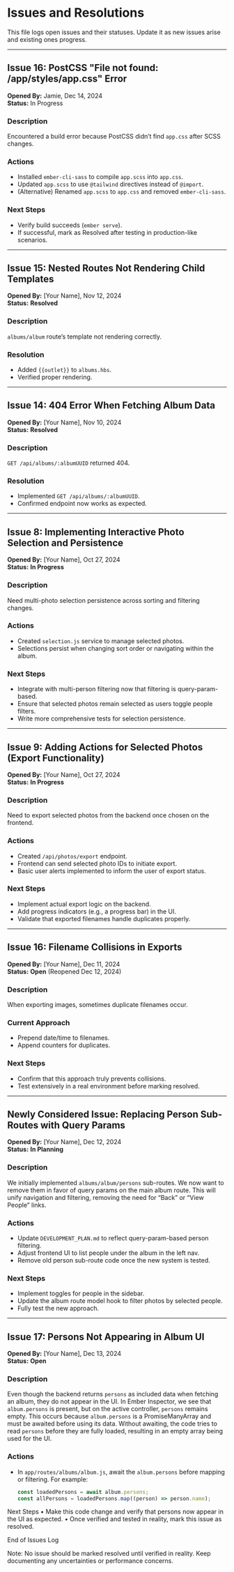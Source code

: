 # Issues and Resolutions

This file logs open issues and their statuses. Update it as new issues arise and existing ones progress.

---

## Issue 16: PostCSS "File not found: /app/styles/app.css" Error

**Opened By:** Jamie, Dec 14, 2024  
**Status:** In Progress

### Description

Encountered a build error because PostCSS didn’t find `app.css` after SCSS changes.

### Actions

- Installed `ember-cli-sass` to compile `app.scss` into `app.css`.
- Updated `app.scss` to use `@tailwind` directives instead of `@import`.
- (Alternative) Renamed `app.scss` to `app.css` and removed `ember-cli-sass`.

### Next Steps

- Verify build succeeds (`ember serve`).
- If successful, mark as Resolved after testing in production-like scenarios.

---

## Issue 15: Nested Routes Not Rendering Child Templates

**Opened By:** [Your Name], Nov 12, 2024  
**Status:** **Resolved**

### Description

`albums/album` route’s template not rendering correctly.

### Resolution

- Added `{{outlet}}` to `albums.hbs`.
- Verified proper rendering.

---

## Issue 14: 404 Error When Fetching Album Data

**Opened By:** [Your Name], Nov 10, 2024  
**Status:** **Resolved**

### Description

`GET /api/albums/:albumUUID` returned 404.

### Resolution

- Implemented `GET /api/albums/:albumUUID`.
- Confirmed endpoint now works as expected.

---

## Issue 8: Implementing Interactive Photo Selection and Persistence

**Opened By:** [Your Name], Oct 27, 2024  
**Status:** **In Progress**

### Description

Need multi-photo selection persistence across sorting and filtering changes.

### Actions

- Created `selection.js` service to manage selected photos.
- Selections persist when changing sort order or navigating within the album.

### Next Steps

- Integrate with multi-person filtering now that filtering is query-param-based.
- Ensure that selected photos remain selected as users toggle people filters.
- Write more comprehensive tests for selection persistence.

---

## Issue 9: Adding Actions for Selected Photos (Export Functionality)

**Opened By:** [Your Name], Oct 27, 2024  
**Status:** **In Progress**

### Description

Need to export selected photos from the backend once chosen on the frontend.

### Actions

- Created `/api/photos/export` endpoint.
- Frontend can send selected photo IDs to initiate export.
- Basic user alerts implemented to inform the user of export status.

### Next Steps

- Implement actual export logic on the backend.
- Add progress indicators (e.g., a progress bar) in the UI.
- Validate that exported filenames handle duplicates properly.

---

## Issue 16: Filename Collisions in Exports

**Opened By:** [Your Name], Dec 11, 2024  
**Status:** **Open** (Reopened Dec 12, 2024)

### Description

When exporting images, sometimes duplicate filenames occur.

### Current Approach

- Prepend date/time to filenames.
- Append counters for duplicates.

### Next Steps

- Confirm that this approach truly prevents collisions.
- Test extensively in a real environment before marking resolved.

---

## Newly Considered Issue: Replacing Person Sub-Routes with Query Params

**Opened By:** [Your Name], Dec 12, 2024  
**Status:** **In Planning**

### Description

We initially implemented `albums/album/persons` sub-routes. We now want to remove them in favor of query params on the main album route. This will unify navigation and filtering, removing the need for “Back” or “View People” links.

### Actions

- Update `DEVELOPMENT_PLAN.md` to reflect query-param-based person filtering.
- Adjust frontend UI to list people under the album in the left nav.
- Remove old person sub-route code once the new system is tested.

### Next Steps

- Implement toggles for people in the sidebar.
- Update the album route model hook to filter photos by selected people.
- Fully test the new approach.

---

## Issue 17: Persons Not Appearing in Album UI

**Opened By:** [Your Name], Dec 13, 2024  
**Status:** **Open**

### Description

Even though the backend returns `persons` as included data when fetching an album, they do not appear in the UI. In Ember Inspector, we see that `album.persons` is present, but on the active controller, `persons` remains empty. This occurs because `album.persons` is a PromiseManyArray and must be awaited before using its data. Without awaiting, the code tries to read `persons` before they are fully loaded, resulting in an empty array being used for the UI.

### Actions

- In `app/routes/albums/album.js`, await the `album.persons` before mapping or filtering.
  For example:
  ```js
  const loadedPersons = await album.persons;
  const allPersons = loadedPersons.map((person) => person.name);
  ```

Next Steps
• Make this code change and verify that persons now appear in the UI as expected.
• Once verified and tested in reality, mark this issue as resolved.

End of Issues Log

Note: No issue should be marked resolved until verified in reality. Keep documenting any uncertainties or performance concerns.
